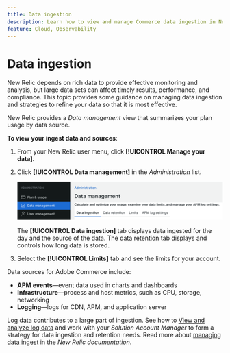 ```yaml
---
title: Data ingestion
description: Learn how to view and manage Commerce data ingestion in New Relic.
feature: Cloud, Observability
---
```


# Data ingestion

New Relic depends on rich data to provide effective monitoring and analysis, but large data sets can affect timely results, performance, and compliance. This topic provides some guidance on managing data ingestion and strategies to refine your data so that it is most effective.

New Relic provides a _Data management_ view that summarizes your plan usage by data source.

**To view your ingest data and sources**:

1. From your New Relic user menu, click **[!UICONTROL Manage your data]**.
1. Click **[!UICONTROL Data management]** in the _Administration_ list.

    ![Data management](../../assets/new-relic/data-ingestion.png)

   The **[!UICONTROL Data ingestion]** tab displays data ingested for the day and the source of the data.
   The data retention tab displays and controls how long data is stored. 

1. Select the **[!UICONTROL Limits]** tab and see the limits for your account.

Data sources for Adobe Commerce include:

- **APM events**—event data used in charts and dashboards
- **Infrastructure**—process and host metrics, such as CPU, storage, networking
- **Logging**—logs for CDN, APM, and application server

Log data contributes to a large part of ingestion. See how to [View and analyze log data](log-management.md#view-and-analyze-log-data) and work with your _Solution Account Manager_ to form a strategy for data ingestion and retention needs. Read more about [managing data ingest](https://docs.newrelic.com/docs/data-apis/manage-data/manage-data-coming-new-relic/) in the _New Relic documentation_.
